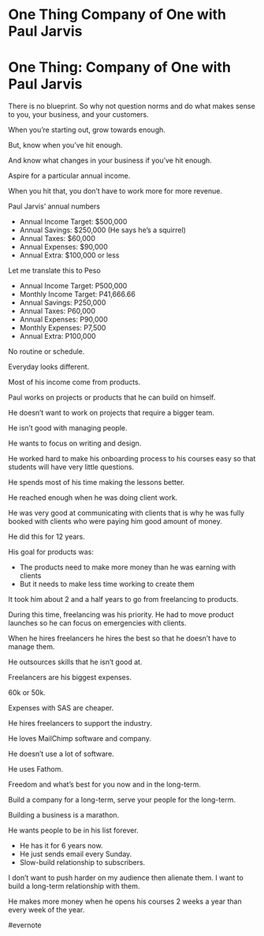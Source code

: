 # One Thing Company of One with Paul Jarvis

# One Thing: Company of One with Paul Jarvis

There is no blueprint. So why not question norms and do what makes sense to you, your business, and your customers.

When you’re starting out, grow towards enough.

But, know when you’ve hit enough.

And know what changes in your business if you’ve hit enough.

Aspire for a particular annual income.

When you hit that, you don’t have to work more for more revenue.

Paul Jarvis’ annual numbers

- Annual Income Target: $500,000
- Annual Savings: $250,000 (He says he’s a squirrel)
- Annual Taxes: $60,000
- Annual Expenses: $90,000
- Annual Extra: $100,000 or less

Let me translate this to Peso

- Annual Income Target: P500,000
- Monthly Income Target: P41,666.66
- Annual Savings: P250,000
- Annual Taxes: P60,000
- Annual Expenses: P90,000
- Monthly Expenses: P7,500
- Annual Extra: P100,000

No routine or schedule.

Everyday looks different.

Most of his income come from products.

Paul works on projects or products that he can build on himself.

He doesn’t want to work on projects that require a bigger team.

He isn’t good with managing people.

He wants to focus on writing and design.

He worked hard to make his onboarding process to his courses easy so that students will have very little questions.

He spends most of his time making the lessons better.

He reached enough when he was doing client work.

He was very good at communicating with clients that is why he was fully booked with clients who were paying him good amount of money.

He did this for 12 years.

His goal for products was:

- The products need to make more money than he was earning with clients
- But it needs to make less time working to create them

It took him about 2 and a half years to go from freelancing to products.

During this time, freelancing was his priority. He had to move product launches so he can focus on emergencies with clients.

When he hires freelancers he hires the best so that he doesn’t have to manage them.

He outsources skills that he isn’t good at.

Freelancers are his biggest expenses.

60k or 50k.

Expenses with SAS are cheaper.

He hires freelancers to support the industry.

He loves MailChimp software and company.

He doesn’t use a lot of software.

He uses Fathom.

Freedom and what’s best for you now and in the long-term.

Build a company for a long-term, serve your people for the long-term.

Building a business is a marathon.

He wants people to be in his list forever.

- He has it for 6 years now.
- He just sends email every Sunday.
- Slow-build relationship to subscribers.

I don’t want to push harder on my audience then alienate them. I want to build a long-term relationship with them.

He makes more money when he opens his courses 2 weeks a year than every week of the year.

\#evernote

